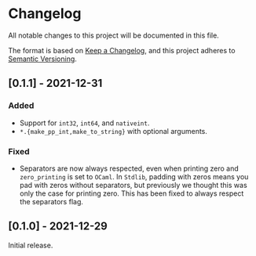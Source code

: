 # Changelog
All notable changes to this project will be documented in this file.

The format is based on [Keep a Changelog](https://keepachangelog.com/en/1.0.0/),
and this project adheres to [Semantic Versioning](https://semver.org/spec/v2.0.0.html).

## [0.1.1] - 2021-12-31
### Added
- Support for `int32`, `int64`, and `nativeint`.
- `*.{make_pp_int,make_to_string}` with optional arguments.

### Fixed
- Separators are now always respected, even when printing zero and
  `zero_printing` is set to `OCaml`. In `Stdlib`, padding with zeros means you
  pad with zeros without separators, but previously we thought this was only the
  case for printing zero. This has been fixed to always respect the separators
  flag.

## [0.1.0] - 2021-12-29

Initial release.
